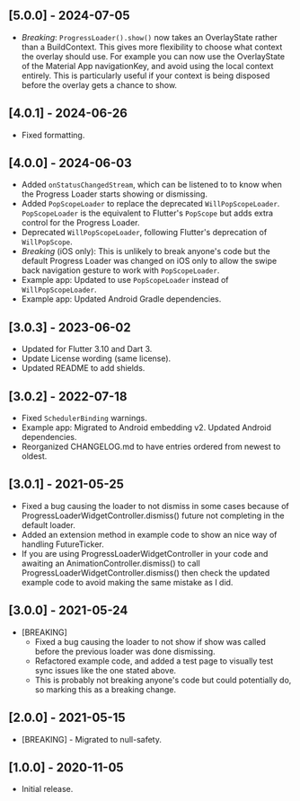 ## [5.0.0] - 2024-07-05

- *Breaking*: `ProgressLoader().show()` now takes an OverlayState rather than a BuildContext. This
  gives more flexibility to choose what context the overlay should use. For example you can now use
  the OverlayState of the Material App navigationKey, and avoid using the local context entirely.
  This is particularly useful if your context is being disposed before the overlay gets a chance to
  show.

## [4.0.1] - 2024-06-26

- Fixed formatting.

## [4.0.0] - 2024-06-03

- Added `onStatusChangedStream`, which can be listened to to know when the Progress Loader starts
  showing or dismissing.
- Added `PopScopeLoader` to replace the deprecated `WillPopScopeLoader`. `PopScopeLoader` is the
  equivalent to Flutter's `PopScope` but adds extra control for the Progress Loader.
- Deprecated `WillPopScopeLoader`, following Flutter's deprecation of `WillPopScope`.
- *Breaking* (iOS only): This is unlikely to break anyone's code but the default Progress Loader was
  changed on iOS only to allow the swipe back navigation gesture to work with `PopScopeLoader`.
- Example app: Updated to use `PopScopeLoader` instead of `WillPopScopeLoader`.
- Example app: Updated Android Gradle dependencies.

## [3.0.3] - 2023-06-02

- Updated for Flutter 3.10 and Dart 3.
- Update License wording (same license).
- Updated README to add shields.

## [3.0.2] - 2022-07-18

- Fixed `SchedulerBinding` warnings.
- Example app: Migrated to Android embedding v2. Updated Android dependencies.
- Reorganized CHANGELOG.md to have entries ordered from newest to oldest.

## [3.0.1] - 2021-05-25

- Fixed a bug causing the loader to not dismiss in some cases because of
  ProgressLoaderWidgetController.dismiss() future not completing in the default loader.
- Added an extension method in example code to show an nice way of handling FutureTicker.
- If you are using ProgressLoaderWidgetController in your code and awaiting an
  AnimationController.dismiss() to call ProgressLoaderWidgetController.dismiss() then check the
  updated example code to avoid making the same mistake as I did.

## [3.0.0] - 2021-05-24

* [BREAKING]
    - Fixed a bug causing the loader to not show if show was called before the previous loader was
      done dismissing.
    - Refactored example code, and added a test page to visually test sync issues like the one
      stated above.
    - This is probably not breaking anyone's code but could potentially do, so marking this as a
      breaking change.

## [2.0.0] - 2021-05-15

* [BREAKING] - Migrated to null-safety.

## [1.0.0] - 2020-11-05

* Initial release.

